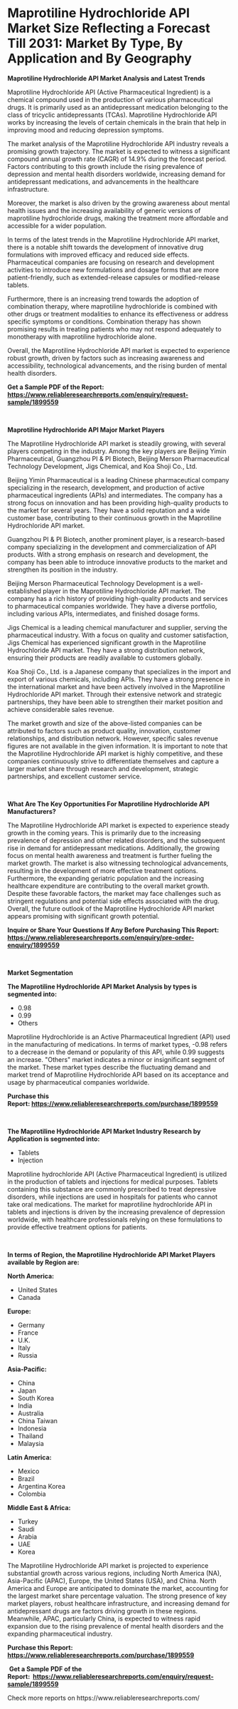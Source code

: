 <p><h1>Maprotiline Hydrochloride API Market Size Reflecting a Forecast Till 2031: Market By Type, By Application and By Geography</h1></p><p><strong>Maprotiline Hydrochloride API Market Analysis and Latest Trends</strong></p>
<p><p>Maprotiline Hydrochloride API (Active Pharmaceutical Ingredient) is a chemical compound used in the production of various pharmaceutical drugs. It is primarily used as an antidepressant medication belonging to the class of tricyclic antidepressants (TCAs). Maprotiline Hydrochloride API works by increasing the levels of certain chemicals in the brain that help in improving mood and reducing depression symptoms.</p><p>The market analysis of the Maprotiline Hydrochloride API industry reveals a promising growth trajectory. The market is expected to witness a significant compound annual growth rate (CAGR) of 14.9% during the forecast period. Factors contributing to this growth include the rising prevalence of depression and mental health disorders worldwide, increasing demand for antidepressant medications, and advancements in the healthcare infrastructure.</p><p>Moreover, the market is also driven by the growing awareness about mental health issues and the increasing availability of generic versions of maprotiline hydrochloride drugs, making the treatment more affordable and accessible for a wider population.</p><p>In terms of the latest trends in the Maprotiline Hydrochloride API market, there is a notable shift towards the development of innovative drug formulations with improved efficacy and reduced side effects. Pharmaceutical companies are focusing on research and development activities to introduce new formulations and dosage forms that are more patient-friendly, such as extended-release capsules or modified-release tablets.</p><p>Furthermore, there is an increasing trend towards the adoption of combination therapy, where maprotiline hydrochloride is combined with other drugs or treatment modalities to enhance its effectiveness or address specific symptoms or conditions. Combination therapy has shown promising results in treating patients who may not respond adequately to monotherapy with maprotiline hydrochloride alone.</p><p>Overall, the Maprotiline Hydrochloride API market is expected to experience robust growth, driven by factors such as increasing awareness and accessibility, technological advancements, and the rising burden of mental health disorders.</p></p>
<p><strong>Get a Sample PDF of the Report:&nbsp; <a href="https://www.reliableresearchreports.com/enquiry/request-sample/1899559">https://www.reliableresearchreports.com/enquiry/request-sample/1899559</a></strong></p>
<p>&nbsp;</p>
<p><strong>Maprotiline Hydrochloride API Major Market Players</strong></p>
<p><p>The Maprotiline Hydrochloride API market is steadily growing, with several players competing in the industry. Among the key players are Beijing Yimin Pharmaceutical, Guangzhou PI & PI Biotech, Beijing Merson Pharmaceutical Technology Development, Jigs Chemical, and Koa Shoji Co., Ltd.</p><p>Beijing Yimin Pharmaceutical is a leading Chinese pharmaceutical company specializing in the research, development, and production of active pharmaceutical ingredients (APIs) and intermediates. The company has a strong focus on innovation and has been providing high-quality products to the market for several years. They have a solid reputation and a wide customer base, contributing to their continuous growth in the Maprotiline Hydrochloride API market.</p><p>Guangzhou PI & PI Biotech, another prominent player, is a research-based company specializing in the development and commercialization of API products. With a strong emphasis on research and development, the company has been able to introduce innovative products to the market and strengthen its position in the industry.</p><p>Beijing Merson Pharmaceutical Technology Development is a well-established player in the Maprotiline Hydrochloride API market. The company has a rich history of providing high-quality products and services to pharmaceutical companies worldwide. They have a diverse portfolio, including various APIs, intermediates, and finished dosage forms.</p><p>Jigs Chemical is a leading chemical manufacturer and supplier, serving the pharmaceutical industry. With a focus on quality and customer satisfaction, Jigs Chemical has experienced significant growth in the Maprotiline Hydrochloride API market. They have a strong distribution network, ensuring their products are readily available to customers globally.</p><p>Koa Shoji Co., Ltd. is a Japanese company that specializes in the import and export of various chemicals, including APIs. They have a strong presence in the international market and have been actively involved in the Maprotiline Hydrochloride API market. Through their extensive network and strategic partnerships, they have been able to strengthen their market position and achieve considerable sales revenue.</p><p>The market growth and size of the above-listed companies can be attributed to factors such as product quality, innovation, customer relationships, and distribution network. However, specific sales revenue figures are not available in the given information. It is important to note that the Maprotiline Hydrochloride API market is highly competitive, and these companies continuously strive to differentiate themselves and capture a larger market share through research and development, strategic partnerships, and excellent customer service.</p></p>
<p>&nbsp;</p>
<p><strong>What Are The Key Opportunities For Maprotiline Hydrochloride API Manufacturers?</strong></p>
<p><p>The Maprotiline Hydrochloride API market is expected to experience steady growth in the coming years. This is primarily due to the increasing prevalence of depression and other related disorders, and the subsequent rise in demand for antidepressant medications. Additionally, the growing focus on mental health awareness and treatment is further fueling the market growth. The market is also witnessing technological advancements, resulting in the development of more effective treatment options. Furthermore, the expanding geriatric population and the increasing healthcare expenditure are contributing to the overall market growth. Despite these favorable factors, the market may face challenges such as stringent regulations and potential side effects associated with the drug. Overall, the future outlook of the Maprotiline Hydrochloride API market appears promising with significant growth potential.</p></p>
<p><strong>Inquire or Share Your Questions If Any Before Purchasing This Report: <a href="https://www.reliableresearchreports.com/enquiry/pre-order-enquiry/1899559">https://www.reliableresearchreports.com/enquiry/pre-order-enquiry/1899559</a></strong></p>
<p>&nbsp;</p>
<p><strong>Market Segmentation</strong></p>
<p><strong>The Maprotiline Hydrochloride API Market Analysis by types is segmented into:</strong></p>
<p><ul><li>0.98</li><li>0.99</li><li>Others</li></ul></p>
<p><p>Maprotiline Hydrochloride is an Active Pharmaceutical Ingredient (API) used in the manufacturing of medications. In terms of market types, -0.98 refers to a decrease in the demand or popularity of this API, while 0.99 suggests an increase. "Others" market indicates a minor or insignificant segment of the market. These market types describe the fluctuating demand and market trend of Maprotiline Hydrochloride API based on its acceptance and usage by pharmaceutical companies worldwide.</p></p>
<p><strong>Purchase this Report:&nbsp;<a href="https://www.reliableresearchreports.com/purchase/1899559">https://www.reliableresearchreports.com/purchase/1899559</a></strong></p>
<p>&nbsp;</p>
<p><strong>The Maprotiline Hydrochloride API Market Industry Research by Application is segmented into:</strong></p>
<p><ul><li>Tablets</li><li>Injection</li></ul></p>
<p><p>Maprotiline hydrochloride API (Active Pharmaceutical Ingredient) is utilized in the production of tablets and injections for medical purposes. Tablets containing this substance are commonly prescribed to treat depressive disorders, while injections are used in hospitals for patients who cannot take oral medications. The market for maprotiline hydrochloride API in tablets and injections is driven by the increasing prevalence of depression worldwide, with healthcare professionals relying on these formulations to provide effective treatment options for patients.</p></p>
<p>&nbsp;</p>
<p><strong>In terms of Region, the Maprotiline Hydrochloride API Market Players available by Region are:</strong></p>
<p>
    <p> <strong> North America: </strong>
        <ul>
            <li>United States</li>
            <li>Canada</li>
        </ul>
        </p> 
    <p> <strong> Europe: </strong>
        <ul>
            <li>Germany</li>
            <li>France</li>
            <li>U.K.</li>
            <li>Italy</li>
            <li>Russia</li>
        </ul>
        </p> 
    <p> <strong> Asia-Pacific: </strong>
        <ul>
            <li>China</li>
            <li>Japan</li>
            <li>South Korea</li>
            <li>India</li>
            <li>Australia</li>
            <li>China Taiwan</li>
            <li>Indonesia</li>
            <li>Thailand</li>
            <li>Malaysia</li>
        </ul>
        </p> 
    <p> <strong> Latin America: </strong>
        <ul>
            <li>Mexico</li>
            <li>Brazil</li>
            <li>Argentina Korea</li>
            <li>Colombia</li>
        </ul>
        </p> 
    <p> <strong> Middle East & Africa: </strong>
        <ul>
            <li>Turkey</li>
            <li>Saudi</li>
            <li>Arabia</li>
            <li>UAE</li>
            <li>Korea</li>
        </ul>
    </p>
    </p>
<p><p>The Maprotiline Hydrochloride API market is projected to experience substantial growth across various regions, including North America (NA), Asia-Pacific (APAC), Europe, the United States (USA), and China. North America and Europe are anticipated to dominate the market, accounting for the largest market share percentage valuation. The strong presence of key market players, robust healthcare infrastructure, and increasing demand for antidepressant drugs are factors driving growth in these regions. Meanwhile, APAC, particularly China, is expected to witness rapid expansion due to the rising prevalence of mental health disorders and the expanding pharmaceutical industry.</p></p>
<p><strong>Purchase this Report: <a href="https://www.reliableresearchreports.com/purchase/1899559">https://www.reliableresearchreports.com/purchase/1899559</a></strong></p>
<p>&nbsp;<strong>Get a Sample PDF of the Report:&nbsp;&nbsp;<a href="https://www.reliableresearchreports.com/enquiry/request-sample/1899559">https://www.reliableresearchreports.com/enquiry/request-sample/1899559</a></strong></p>
<p><strong></strong></p>
<p>Check more reports on https://www.reliableresearchreports.com/</p>